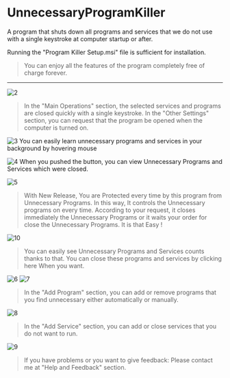 # UnnecessaryProgramKiller
A program that shuts down all programs and services that we do not use with a single keystroke at computer startup or after.

Running the "Program Killer Setup.msi" file is sufficient for installation.

> You can enjoy all the features of the program completely free of charge forever.

-------------------------------------------------------------------------------------------------------

![2](https://user-images.githubusercontent.com/36541960/73697989-0305dd00-46f1-11ea-8342-3773d7f91eb0.PNG)
> In the "Main Operations" section, the selected services and programs are closed quickly with a single keystroke.
> In the "Other Settings" section, you can request that the program be opened when the computer is turned on.


![3](https://user-images.githubusercontent.com/36541960/73697990-0305dd00-46f1-11ea-9534-40479a36c3a2.PNG)
 You can easily learn unnecessary programs and services in your background by hovering mouse


![4](https://user-images.githubusercontent.com/36541960/73697991-0305dd00-46f1-11ea-9716-b40d999a3aaa.PNG)
 When you pushed the button, you can view Unnecessary Programs and Services which were closed.


![5](https://user-images.githubusercontent.com/36541960/73697992-0305dd00-46f1-11ea-9914-2b9856f2b88d.PNG)
> With New Release, You are Protected every time by this program from Unnecessary Programs.
> In this way, It controls the Unnecessary programs on every time. According to your request, it closes immediately the Unnecessary Programs or it waits your order for close the Unnecessary Programs. It is that Easy !


![10](https://user-images.githubusercontent.com/36541960/73697999-04370a00-46f1-11ea-8f9d-91040b9853a5.png)
> You can easily see Unnecessary Programs and Services counts thanks to that.
> You can close these programs and services by clicking here When you want.


![6](https://user-images.githubusercontent.com/36541960/73697993-039e7380-46f1-11ea-9f2c-ed82286fd40c.PNG)
![7](https://user-images.githubusercontent.com/36541960/73697995-039e7380-46f1-11ea-8f33-15176173af48.PNG)
> In the "Add Program" section, you can add or remove programs that you find unnecessary either automatically or manually.


![8](https://user-images.githubusercontent.com/36541960/73697997-039e7380-46f1-11ea-85f6-0c528875e478.PNG)
> In the "Add Service" section, you can add or close services that you do not want to run. 


![9](https://user-images.githubusercontent.com/36541960/73697998-039e7380-46f1-11ea-9c95-38c009152572.png)
> If you have problems or you want to give feedback: Please contact me at "Help and Feedback" section.
